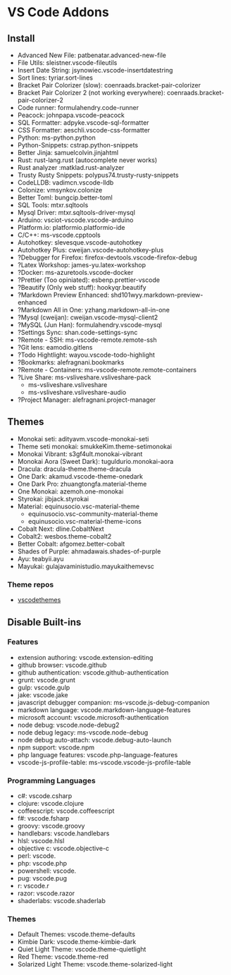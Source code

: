 # VS Code Addons

## Install
- Advanced New File: patbenatar.advanced-new-file
- File Utils: sleistner.vscode-fileutils
- Insert Date String: jsynowiec.vscode-insertdatestring
- Sort lines: tyriar.sort-lines
- Bracket Pair Colorizer (slow): coenraads.bracket-pair-colorizer
- Bracket Pair Colorizer 2 (not working everywhere): coenraads.bracket-pair-colorizer-2
- Code runner: formulahendry.code-runner
- Peacock: johnpapa.vscode-peacock
- SQL Formatter: adpyke.vscode-sql-formatter
- CSS Formatter: aeschli.vscode-css-formatter
- Python: ms-python.python
- Python-Snippets: cstrap.python-snippets
- Better Jinja: samuelcolvin.jinjahtml
- Rust: rust-lang.rust (autocomplete never works)
- Rust analyzer :matklad.rust-analyzer
- Trusty Rusty Snippets: polypus74.trusty-rusty-snippets
- CodeLLDB: vadimcn.vscode-lldb
- Colonize: vmsynkov.colonize
- Better Toml: bungcip.better-toml
- SQL Tools: mtxr.sqltools
- Mysql Driver: mtxr.sqltools-driver-mysql
- Arduino: vsciot-vscode.vscode-arduino
- Platform.io: platformio.platformio-ide
- C/C++: ms-vscode.cpptools
- Autohotkey: slevesque.vscode-autohotkey
- Autohotkey Plus: cweijan.vscode-autohotkey-plus
- ?Debugger for Firefox: firefox-devtools.vscode-firefox-debug
- ?Latex Workshop: james-yu.latex-workshop
- ?Docker: ms-azuretools.vscode-docker
- ?Prettier (Too opiniated): esbenp.prettier-vscode
- ?Beautify (Only web stuff): hookyqr.beautify
- ?Markdown Preview Enhanced: shd101wyy.markdown-preview-enhanced
- ?Markdown All in One: yzhang.markdown-all-in-one
- ?Mysql (cweijan): cweijan.vscode-mysql-client2
- ?MySQL (Jun Han): formulahendry.vscode-mysql
- ?Settings Sync: shan.code-settings-sync
- ?Remote - SSH: ms-vscode-remote.remote-ssh
- ?Git lens: eamodio.gitlens
- ?Todo Hightlight: wayou.vscode-todo-highlight
- ?Bookmarks: alefragnani.bookmarks
- ?Remote - Containers: ms-vscode-remote.remote-containers
- ?Live Share: ms-vsliveshare.vsliveshare-pack
	- ms-vsliveshare.vsliveshare
	- ms-vsliveshare.vsliveshare-audio
- ?Project Manager: alefragnani.project-manager

## Themes
- Monokai seti: adityavm.vscode-monokai-seti
- Theme seti monokai: smukkeKim.theme-setimonokai
- Monokai Vibrant: s3gf4ult.monokai-vibrant
- Monokai Aora (Sweet Dark): tuguldurio.monokai-aora
- Dracula: dracula-theme.theme-dracula
- One Dark: akamud.vscode-theme-onedark
- One Dark Pro: zhuangtongfa.material-theme
- One Monokai: azemoh.one-monokai
- Styrokai: jibjack.styrokai
- Material: equinusocio.vsc-material-theme
	- equinusocio.vsc-community-material-theme
	- equinusocio.vsc-material-theme-icons
- Cobalt Next: dline.CobaltNext
- Cobalt2: wesbos.theme-cobalt2
- Better Cobalt: afgomez.better-cobalt
- Shades of Purple: ahmadawais.shades-of-purple
- Ayu: teabyii.ayu
- Mayukai: gulajavaministudio.mayukaithemevsc

### Theme repos
- [vscodethemes](https://vscodethemes.com/)

## Disable Built-ins
### Features
- extension authoring: vscode.extension-editing
- github browser: vscode.github
- github authentication: vscode.github-authentication
- grunt: vscode.grunt
- gulp: vscode.gulp
- jake: vscode.jake
- javascript debugger companion: ms-vscode.js-debug-companion
- markdown language: vscode.markdown-language-features
- microsoft account: vscode.microsoft-authentication
- node debug: vscode.node-debug2
- node debug legacy: ms-vscode.node-debug
- node debug auto-attach: vscode.debug-auto-launch
- npm support: vscode.npm
- php language features: vscode.php-language-features
- vscode-js-profile-table: ms-vscode.vscode-js-profile-table

### Programming Languages
- c#: vscode.csharp
- clojure: vscode.clojure
- coffeescript: vscode.coffeescript
- f#: vscode.fsharp
- groovy: vscode.groovy
- handlebars: vscode.handlebars
- hlsl: vscode.hlsl
- objective c: vscode.objective-c
- perl: vscode.
- php: vscode.php
- powershell: vscode.
- pug: vscode.pug
- r: vscode.r
- razor: vscode.razor
- shaderlabs: vscode.shaderlab

### Themes
- Default Themes: vscode.theme-defaults
- Kimbie Dark: vscode.theme-kimbie-dark
- Quiet Light Theme: vscode.theme-quietlight
- Red Theme: vscode.theme-red
- Solarized Light Theme: vscode.theme-solarized-light